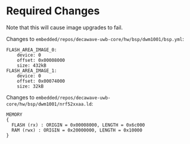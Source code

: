 # Required Changes
Note that this will cause image upgrades to fail.

Changes to `embedded/repos/decawave-uwb-core/hw/bsp/dwm1001/bsp.yml`:
```
FLASH_AREA_IMAGE_0:
    device: 0
    offset: 0x00008000
    size: 432kB
FLASH_AREA_IMAGE_1:
    device: 0
    offset: 0x00074000
    size: 32kB
```

Changes to `embedded/repos/decawave-uwb-core/hw/bsp/dwm1001/nrf52xxaa.ld`:
```
MEMORY
{
  FLASH (rx) : ORIGIN = 0x00008000, LENGTH = 0x6c000
  RAM (rwx) : ORIGIN = 0x20000000, LENGTH = 0x10000
}
```
